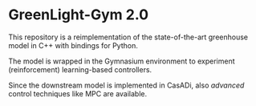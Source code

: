 # GreenLight-Gym 2.0

This repository is a reimplementation of the state-of-the-art greenhouse model in C++ with bindings for Python.

The model is wrapped in the Gymnasium environment to experiment (reinforcement) learning-based controllers.

Since the downstream model is implemented in CasADi, also *advanced* control techniques like MPC are available.